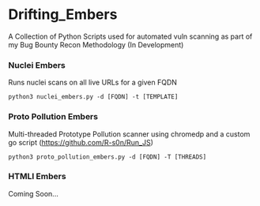# Drifting_Embers

A Collection of Python Scripts used for automated vuln scanning as part of my Bug Bounty Recon Methodology (In Development)

### Nuclei Embers

Runs nuclei scans on all live URLs for a given FQDN

`python3 nuclei_embers.py -d [FQDN] -t [TEMPLATE]`

### Proto Pollution Embers

Multi-threaded Prototype Pollution scanner using chromedp and a custom go script (https://github.com/R-s0n/Run_JS)

`python3 proto_pollution_embers.py -d [FQDN] -T [THREADS]`

### HTMLI Embers

Coming Soon...
